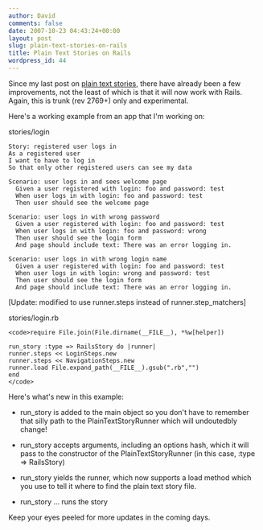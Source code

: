 ```yaml
---
author: David
comments: false
date: 2007-10-23 04:43:24+00:00
layout: post
slug: plain-text-stories-on-rails
title: Plain Text Stories on Rails
wordpress_id: 44
---
```


Since my last post on [plain text stories](http://blog.davidchelimsky.net/articles/2007/10/21/story-runner-in-plain-english), there have already been a few improvements, not the least of which is that it will now work with Rails. Again, this is trunk (rev 2769+) only and experimental.






Here's a working example from an app that I'm working on:




stories/login

    
    Story: registered user logs in
    As a registered user
    I want to have to log in
    So that only other registered users can see my data
    
    Scenario: user logs in and sees welcome page
      Given a user registered with login: foo and password: test
      When user logs in with login: foo and password: test
      Then user should see the welcome page
    
    Scenario: user logs in with wrong password
      Given a user registered with login: foo and password: test
      When user logs in with login: foo and password: wrong
      Then user should see the login form
      And page should include text: There was an error logging in.
    
    Scenario: user logs in with wrong login name
      Given a user registered with login: foo and password: test
      When user logs in with login: wrong and password: test
      Then user should see the login form
      And page should include text: There was an error logging in.
    





[Update: modified to use runner.steps instead of runner.step_matchers]




stories/login.rb

    
    <code>require File.join(File.dirname(__FILE__), *%w[helper])
    
    run_story :type => RailsStory do |runner|
    runner.steps << LoginSteps.new
    runner.steps << NavigationSteps.new
    runner.load File.expand_path(__FILE__).gsub(".rb","")
    end
    </code>





Here's what's new in this example:








  * run_story is added to the main object so you don't have to remember that silly path to the PlainTextStoryRunner which will undoutedbly change!

  
  * run_story accepts arguments, including an options hash, which it will pass to the constructor of the PlainTextStoryRunner (in this case, :type => RailsStory)

  
  * run_story yields the runner, which now supports a load method which you use to tell it where to find the plain text story file.

  
  * run_story … runs the story






Keep your eyes peeled for more updates in the coming days.
